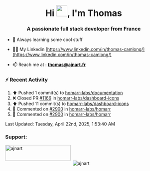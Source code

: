 <h1 align="center">Hi <img height="35px" src="https://raw.githubusercontent.com/MartinHeinz/MartinHeinz/master/wave.gif" width="35px"/>, I'm Thomas</h1>
<h3 align="center">A passionate full stack developer from France</h3>

- 🌱 Always learning some cool stuff 

- 👨‍💻 My Linkedin [https://www.linkedin.com/in/thomas-camlong/](https://www.linkedin.com/in/thomas-camlong/)

- 📫 Reach me at : **thomas@ajnart.fr**

### :zap: Recent Activity

<!--RECENT_ACTIVITY:start-->
1. ⬆️ Pushed 1 commit(s) to [homarr-labs/documentation](https://github.com/homarr-labs/documentation)<br>
2. ❌ Closed PR [#1166](https://github.com/homarr-labs/dashboard-icons/pull/1166) in [homarr-labs/dashboard-icons](https://github.com/homarr-labs/dashboard-icons)<br>
3. ⬆️ Pushed 11 commit(s) to [homarr-labs/dashboard-icons](https://github.com/homarr-labs/dashboard-icons)<br>
4. 💬 Commented on [#2900](https://github.com/homarr-labs/homarr/pull/2900#issuecomment-2816600592) in [homarr-labs/homarr](https://github.com/homarr-labs/homarr)<br>
5. 💬 Commented on [#2900](https://github.com/homarr-labs/homarr/pull/2900#issuecomment-2816600327) in [homarr-labs/homarr](https://github.com/homarr-labs/homarr)<br>
<!--RECENT_ACTIVITY:end-->

<!--RECENT_ACTIVITY:last_update-->
Last Updated: Tuesday, April 22nd, 2025, 1:53:40 AM
<!--RECENT_ACTIVITY:last_update_end-->
<h3 align="left">Support:</h3>
<p><a href="https://ko-fi.com/ajnart"> <img align="left" src="https://cdn.ko-fi.com/cdn/kofi3.png?v=3" height="50" width="210" alt="ajnart" /></a></p><br><br>

<p>&nbsp;<img align="center" src="https://github-readme-stats.vercel.app/api?username=ajnart&show_icons=true&theme=tokyonight&locale=en" alt="ajnart" /></p>
